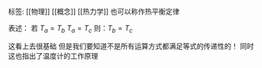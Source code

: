 标签: [[物理]] [[概念]] [[热力学]]
也可以称作热平衡定律

表述：
若  $T_a = T_b$     $T_a = T_c$   则：$T_b = T_c$

这看上去很基础 但是我们要知道不是所有运算方式都满足等式的传递性的！
同时这也指出了温度计的工作原理